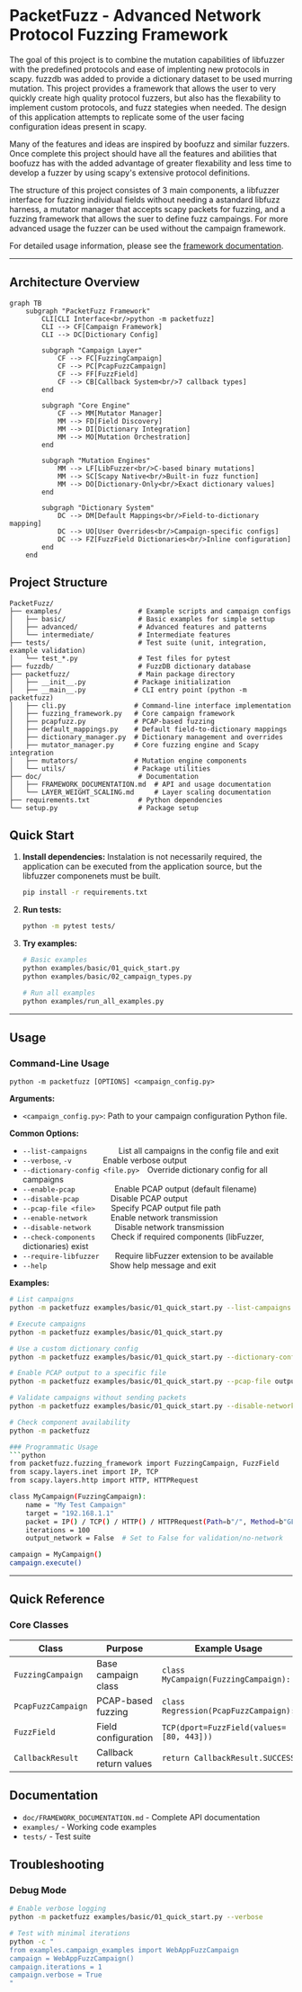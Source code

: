 # PacketFuzz - Advanced Network Protocol Fuzzing Framework

The goal of this project is to combine the mutation capabilities of libfuzzer with the predefined protocols and ease of implenting new protocols in scapy. fuzzdb was added to provide a dictionary dataset to be used murring mutation. This project provides a framework that allows the user to very quickly create high quality protocol fuzzers, but also has the flexability to implement custom protocols, and fuzz stategies when needed. The design of this application attempts to replicate some of the user facing configuration ideas present in scapy.

Many of the features and ideas are inspired by boofuzz and similar fuzzers. Once complete this project should have all the features and abilities that boofuzz has with the added advantage of greater flexability and less time to develop a fuzzer by using scapy's extensive protocol definitions.

The structure of this project consistes of 3 main components, a libfuzzer interface for fuzzing individual fields without needing a astandard libfuzz harness, a mutator manager that accepts scapy packets for fuzzing, and a fuzzing framework that allows the suer to define fuzz campaings. For more advanced usage the fuzzer can be used without the campaign framework.

For detailed usage information, please see the [framework documentation](FRAMEWORK_DOCUMENTATION.md).

---

## Architecture Overview

```mermaid
graph TB
    subgraph "PacketFuzz Framework"
        CLI[CLI Interface<br/>python -m packetfuzz]
        CLI --> CF[Campaign Framework]
        CLI --> DC[Dictionary Config]
        
        subgraph "Campaign Layer"
            CF --> FC[FuzzingCampaign]
            CF --> PC[PcapFuzzCampaign]
            CF --> FF[FuzzField]
            CF --> CB[Callback System<br/>7 callback types]
        end
        
        subgraph "Core Engine"
            CF --> MM[Mutator Manager]
            MM --> FD[Field Discovery]
            MM --> DI[Dictionary Integration]
            MM --> MO[Mutation Orchestration]
        end
        
        subgraph "Mutation Engines"
            MM --> LF[LibFuzzer<br/>C-based binary mutations]
            MM --> SC[Scapy Native<br/>Built-in fuzz function]
            MM --> DO[Dictionary-Only<br/>Exact dictionary values]
        end
        
        subgraph "Dictionary System"
            DC --> DM[Default Mappings<br/>Field-to-dictionary mapping]
            DC --> UO[User Overrides<br/>Campaign-specific configs]
            DC --> FZ[FuzzField Dictionaries<br/>Inline configuration]
        end
    end
```

## Project Structure

```
PacketFuzz/
├── examples/                   # Example scripts and campaign configs
│   ├── basic/                  # Basic examples for simple settup
│   ├── advanced/               # Advanced features and patterns
│   └── intermediate/           # Intermediate features
├── tests/                      # Test suite (unit, integration, example validation)
│   └── test_*.py               # Test files for pytest
├── fuzzdb/                     # FuzzDB dictionary database
├── packetfuzz/                 # Main package directory
│   ├── __init__.py            # Package initialization
│   ├── __main__.py            # CLI entry point (python -m packetfuzz)
│   ├── cli.py                 # Command-line interface implementation
│   ├── fuzzing_framework.py   # Core campaign framework
│   ├── pcapfuzz.py            # PCAP-based fuzzing
│   ├── default_mappings.py    # Default field-to-dictionary mappings
│   ├── dictionary_manager.py  # Dictionary management and overrides
│   ├── mutator_manager.py     # Core fuzzing engine and Scapy integration
│   ├── mutators/              # Mutation engine components
│   └── utils/                 # Package utilities
├── doc/                        # Documentation
│   ├── FRAMEWORK_DOCUMENTATION.md  # API and usage documentation
│   └── LAYER_WEIGHT_SCALING.md     # Layer scaling documentation
├── requirements.txt            # Python dependencies
└── setup.py                    # Package setup
```

## Quick Start

1. **Install dependencies:**
Instalation is not necessarily required, the application can be executed from the application source, but the libfuzzer componenets must be built.
   ```bash
   pip install -r requirements.txt
   ```

2. **Run tests:**
   ```bash
   python -m pytest tests/
   ```

3. **Try examples:**
   ```bash
   # Basic examples
   python examples/basic/01_quick_start.py
   python examples/basic/02_campaign_types.py
   
   # Run all examples
   python examples/run_all_examples.py
   ```


---

## Usage

### Command-Line Usage

```text
python -m packetfuzz [OPTIONS] <campaign_config.py>
```

**Arguments:**
- `<campaign_config.py>`: Path to your campaign configuration Python file.

**Common Options:**
- `--list-campaigns`    List all campaigns in the config file and exit
- `--verbose`, `-v`    Enable verbose output
- `--dictionary-config <file.py>` Override dictionary config for all campaigns
- `--enable-pcap`     Enable PCAP output (default filename)
- `--disable-pcap`    Disable PCAP output
- `--pcap-file <file>`  Specify PCAP output file path
- `--enable-network`   Enable network transmission
- `--disable-network`   Disable network transmission
- `--check-components`  Check if required components (libFuzzer, dictionaries) exist
- `--require-libfuzzer`  Require libFuzzer extension to be available
- `--help`        Show help message and exit

**Examples:**
```bash
# List campaigns
python -m packetfuzz examples/basic/01_quick_start.py --list-campaigns

# Execute campaigns
python -m packetfuzz examples/basic/01_quick_start.py

# Use a custom dictionary config
python -m packetfuzz examples/basic/01_quick_start.py --dictionary-config examples/config/user_dictionary_config.py

# Enable PCAP output to a specific file
python -m packetfuzz examples/basic/01_quick_start.py --pcap-file output.pcap

# Validate campaigns without sending packets
python -m packetfuzz examples/basic/01_quick_start.py --disable-network --verbose

# Check component availability
python -m packetfuzz

### Programmatic Usage
```python
from packetfuzz.fuzzing_framework import FuzzingCampaign, FuzzField
from scapy.layers.inet import IP, TCP
from scapy.layers.http import HTTP, HTTPRequest

class MyCampaign(FuzzingCampaign):
    name = "My Test Campaign"
    target = "192.168.1.1"
    packet = IP() / TCP() / HTTP() / HTTPRequest(Path=b"/", Method=b"GET")
    iterations = 100
    output_network = False  # Set to False for validation/no-network

campaign = MyCampaign()
campaign.execute()
```

---






## Quick Reference

### Core Classes

| Class | Purpose | Example Usage |
|-------|---------|---------------|
| `FuzzingCampaign` | Base campaign class | `class MyCampaign(FuzzingCampaign):` |
| `PcapFuzzCampaign` | PCAP-based fuzzing | `class Regression(PcapFuzzCampaign):` |
| `FuzzField` | Field configuration | `TCP(dport=FuzzField(values=[80, 443]))` |
| `CallbackResult` | Callback return values | `return CallbackResult.SUCCESS` |

## Documentation

- `doc/FRAMEWORK_DOCUMENTATION.md` - Complete API documentation  
- `examples/` - Working code examples
- `tests/` - Test suite


## Troubleshooting

### Debug Mode

```bash
# Enable verbose logging
python -m packetfuzz examples/basic/01_quick_start.py --verbose

# Test with minimal iterations
python -c "
from examples.campaign_examples import WebAppFuzzCampaign
campaign = WebAppFuzzCampaign()
campaign.iterations = 1
campaign.verbose = True
"
```
